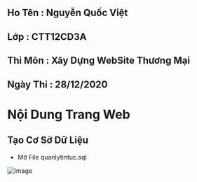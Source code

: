 ## Ho Tên : Nguyễn Quốc Việt
## Lớp : CTT12CD3A
## Thi Môn : Xây Dựng WebSite Thương Mại
## Ngày Thi : 28/12/2020

# Nội Dung Trang Web

## Tạo Cơ Sỡ Dữ Liệu

- Mở File  quanlytintuc.sql

![Image](AnhThi/h0.png)
